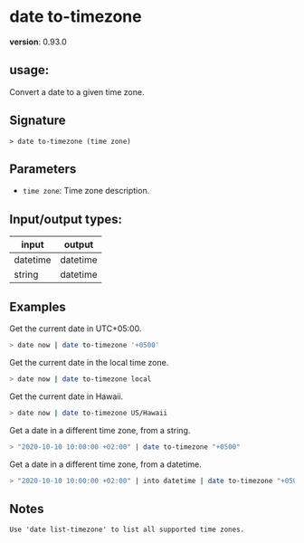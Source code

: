 # date to-timezone

**version**: 0.93.0

## **usage**:

Convert a date to a given time zone.

## Signature

`> date to-timezone (time zone)`

## Parameters

- `time zone`: Time zone description.

## Input/output types:

| input    | output   |
| -------- | -------- |
| datetime | datetime |
| string   | datetime |

## Examples

Get the current date in UTC+05:00.

```bash
> date now | date to-timezone '+0500'
```

Get the current date in the local time zone.

```bash
> date now | date to-timezone local
```

Get the current date in Hawaii.

```bash
> date now | date to-timezone US/Hawaii
```

Get a date in a different time zone, from a string.

```bash
> "2020-10-10 10:00:00 +02:00" | date to-timezone "+0500"
```

Get a date in a different time zone, from a datetime.

```bash
> "2020-10-10 10:00:00 +02:00" | into datetime | date to-timezone "+0500"
```

## Notes

```text
Use 'date list-timezone' to list all supported time zones.
```

